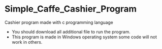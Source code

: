 # Simple_Caffe_Cashier_Program
Cashier program made with c programming language
- You should download all additional file to run the program.
- This program is made in Windows operating system some code will not work in others.
